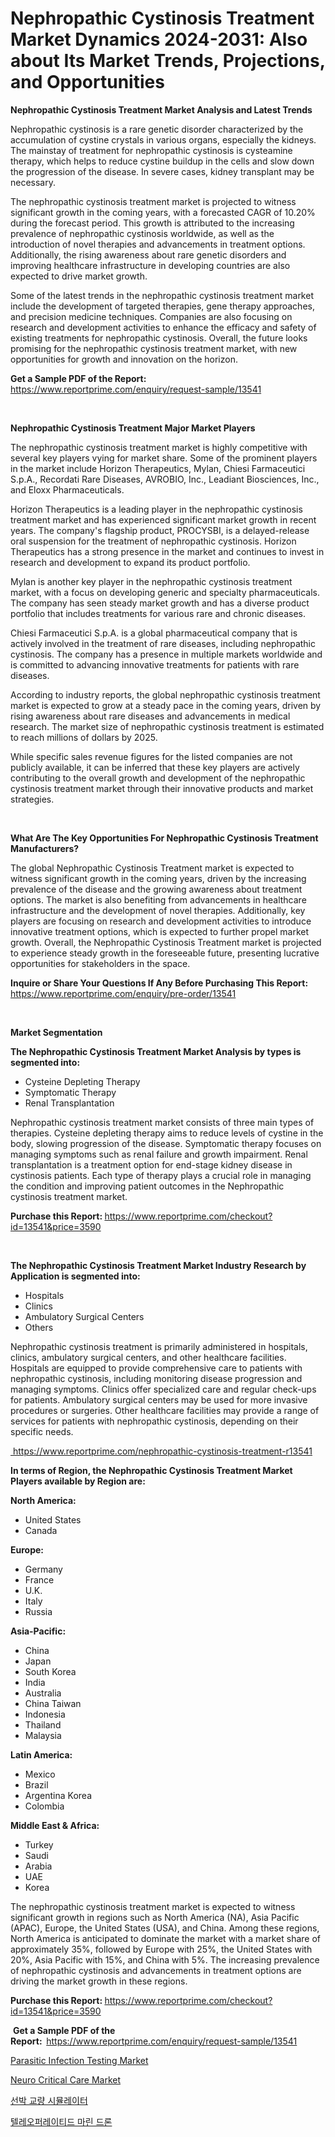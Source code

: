<p><h1>Nephropathic Cystinosis Treatment Market Dynamics 2024-2031: Also about Its Market Trends, Projections, and Opportunities</h1></p><p><strong>Nephropathic Cystinosis Treatment Market Analysis and Latest Trends</strong></p>
<p><p>Nephropathic cystinosis is a rare genetic disorder characterized by the accumulation of cystine crystals in various organs, especially the kidneys. The mainstay of treatment for nephropathic cystinosis is cysteamine therapy, which helps to reduce cystine buildup in the cells and slow down the progression of the disease. In severe cases, kidney transplant may be necessary.</p><p>The nephropathic cystinosis treatment market is projected to witness significant growth in the coming years, with a forecasted CAGR of 10.20% during the forecast period. This growth is attributed to the increasing prevalence of nephropathic cystinosis worldwide, as well as the introduction of novel therapies and advancements in treatment options. Additionally, the rising awareness about rare genetic disorders and improving healthcare infrastructure in developing countries are also expected to drive market growth.</p><p>Some of the latest trends in the nephropathic cystinosis treatment market include the development of targeted therapies, gene therapy approaches, and precision medicine techniques. Companies are also focusing on research and development activities to enhance the efficacy and safety of existing treatments for nephropathic cystinosis. Overall, the future looks promising for the nephropathic cystinosis treatment market, with new opportunities for growth and innovation on the horizon.</p></p>
<p><strong>Get a Sample PDF of the Report:&nbsp;</strong> <a href="https://www.reportprime.com/enquiry/request-sample/13541">https://www.reportprime.com/enquiry/request-sample/13541</a></p>
<p>&nbsp;</p>
<p><strong>Nephropathic Cystinosis Treatment Major Market Players</strong></p>
<p><p>The nephropathic cystinosis treatment market is highly competitive with several key players vying for market share. Some of the prominent players in the market include Horizon Therapeutics, Mylan, Chiesi Farmaceutici S.p.A., Recordati Rare Diseases, AVROBIO, Inc., Leadiant Biosciences, Inc., and Eloxx Pharmaceuticals.</p><p>Horizon Therapeutics is a leading player in the nephropathic cystinosis treatment market and has experienced significant market growth in recent years. The company's flagship product, PROCYSBI, is a delayed-release oral suspension for the treatment of nephropathic cystinosis. Horizon Therapeutics has a strong presence in the market and continues to invest in research and development to expand its product portfolio.</p><p>Mylan is another key player in the nephropathic cystinosis treatment market, with a focus on developing generic and specialty pharmaceuticals. The company has seen steady market growth and has a diverse product portfolio that includes treatments for various rare and chronic diseases.</p><p>Chiesi Farmaceutici S.p.A. is a global pharmaceutical company that is actively involved in the treatment of rare diseases, including nephropathic cystinosis. The company has a presence in multiple markets worldwide and is committed to advancing innovative treatments for patients with rare diseases.</p><p>According to industry reports, the global nephropathic cystinosis treatment market is expected to grow at a steady pace in the coming years, driven by rising awareness about rare diseases and advancements in medical research. The market size of nephropathic cystinosis treatment is estimated to reach millions of dollars by 2025.</p><p>While specific sales revenue figures for the listed companies are not publicly available, it can be inferred that these key players are actively contributing to the overall growth and development of the nephropathic cystinosis treatment market through their innovative products and market strategies.</p></p>
<p>&nbsp;</p>
<p><strong>What Are The Key Opportunities For Nephropathic Cystinosis Treatment Manufacturers?</strong></p>
<p><p>The global Nephropathic Cystinosis Treatment market is expected to witness significant growth in the coming years, driven by the increasing prevalence of the disease and the growing awareness about treatment options. The market is also benefiting from advancements in healthcare infrastructure and the development of novel therapies. Additionally, key players are focusing on research and development activities to introduce innovative treatment options, which is expected to further propel market growth. Overall, the Nephropathic Cystinosis Treatment market is projected to experience steady growth in the foreseeable future, presenting lucrative opportunities for stakeholders in the space.</p></p>
<p><strong>Inquire or Share Your Questions If Any Before Purchasing This Report:</strong> <a href="https://www.reportprime.com/enquiry/pre-order/13541">https://www.reportprime.com/enquiry/pre-order/13541</a></p>
<p>&nbsp;</p>
<p><strong>Market Segmentation</strong></p>
<p><strong>The Nephropathic Cystinosis Treatment Market Analysis by types is segmented into:</strong></p>
<p><ul><li>Cysteine Depleting Therapy</li><li>Symptomatic Therapy</li><li>Renal Transplantation</li></ul></p>
<p><p>Nephropathic cystinosis treatment market consists of three main types of therapies. Cysteine depleting therapy aims to reduce levels of cystine in the body, slowing progression of the disease. Symptomatic therapy focuses on managing symptoms such as renal failure and growth impairment. Renal transplantation is a treatment option for end-stage kidney disease in cystinosis patients. Each type of therapy plays a crucial role in managing the condition and improving patient outcomes in the Nephropathic cystinosis treatment market.</p></p>
<p><strong>Purchase this Report:&nbsp;</strong><a href="https://www.reportprime.com/checkout?id=13541&price=3590">https://www.reportprime.com/checkout?id=13541&price=3590</a></p>
<p>&nbsp;</p>
<p><strong>The Nephropathic Cystinosis Treatment Market Industry Research by Application is segmented into:</strong></p>
<p><ul><li>Hospitals</li><li>Clinics</li><li>Ambulatory Surgical Centers</li><li>Others</li></ul></p>
<p><p>Nephropathic cystinosis treatment is primarily administered in hospitals, clinics, ambulatory surgical centers, and other healthcare facilities. Hospitals are equipped to provide comprehensive care to patients with nephropathic cystinosis, including monitoring disease progression and managing symptoms. Clinics offer specialized care and regular check-ups for patients. Ambulatory surgical centers may be used for more invasive procedures or surgeries. Other healthcare facilities may provide a range of services for patients with nephropathic cystinosis, depending on their specific needs.</p></p>
<p><a href="https://www.reportprime.com/nephropathic-cystinosis-treatment-r13541">&nbsp;https://www.reportprime.com/nephropathic-cystinosis-treatment-r13541</a></p>
<p><strong>In terms of Region, the Nephropathic Cystinosis Treatment Market Players available by Region are:</strong></p>
<p>
    <p> <strong> North America: </strong>
        <ul>
            <li>United States</li>
            <li>Canada</li>
        </ul>
        </p> 
    <p> <strong> Europe: </strong>
        <ul>
            <li>Germany</li>
            <li>France</li>
            <li>U.K.</li>
            <li>Italy</li>
            <li>Russia</li>
        </ul>
        </p> 
    <p> <strong> Asia-Pacific: </strong>
        <ul>
            <li>China</li>
            <li>Japan</li>
            <li>South Korea</li>
            <li>India</li>
            <li>Australia</li>
            <li>China Taiwan</li>
            <li>Indonesia</li>
            <li>Thailand</li>
            <li>Malaysia</li>
        </ul>
        </p> 
    <p> <strong> Latin America: </strong>
        <ul>
            <li>Mexico</li>
            <li>Brazil</li>
            <li>Argentina Korea</li>
            <li>Colombia</li>
        </ul>
        </p> 
    <p> <strong> Middle East & Africa: </strong>
        <ul>
            <li>Turkey</li>
            <li>Saudi</li>
            <li>Arabia</li>
            <li>UAE</li>
            <li>Korea</li>
        </ul>
    </p>
    </p>
<p><p>The nephropathic cystinosis treatment market is expected to witness significant growth in regions such as North America (NA), Asia Pacific (APAC), Europe, the United States (USA), and China. Among these regions, North America is anticipated to dominate the market with a market share of approximately 35%, followed by Europe with 25%, the United States with 20%, Asia Pacific with 15%, and China with 5%. The increasing prevalence of nephropathic cystinosis and advancements in treatment options are driving the market growth in these regions.</p></p>
<p><strong>Purchase this Report: </strong><a href="https://www.reportprime.com/checkout?id=13541&price=3590">https://www.reportprime.com/checkout?id=13541&price=3590</a></p>
<p>&nbsp;<strong>Get a Sample PDF of the Report:&nbsp;&nbsp;</strong><a href="https://www.reportprime.com/enquiry/request-sample/13541">https://www.reportprime.com/enquiry/request-sample/13541</a></p>
<p><strong></strong></p>
<p><p><a href="https://github.com/ayamgoreng5458/Market-Research-Report-List-1/blob/main/parasitic-infection-testing-market.md">Parasitic Infection Testing Market</a></p><p><a href="https://github.com/nicholepatriciadoylenwnrjr0/Market-Research-Report-List-3/blob/main/neuro-critical-care-market.md">Neuro Critical Care Market</a></p><p><a href="https://github.com/mithunmistry2258/Market-Research-Report-List-1/blob/main/5784250122640.md">선박 교량 시뮬레이터</a></p><p><a href="https://github.com/konokaryan/Market-Research-Report-List-1/blob/main/9703617122641.md">텔레오퍼레이티드 마린 드론</a></p></p>